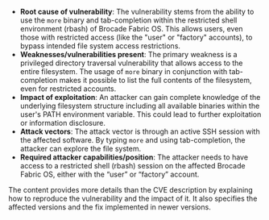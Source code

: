 - **Root cause of vulnerability**: The vulnerability stems from the ability to use the `more` binary and tab-completion within the restricted shell environment (rbash) of Brocade Fabric OS. This allows users, even those with restricted access (like the "user" or "factory" accounts), to bypass intended file system access restrictions.
- **Weaknesses/vulnerabilities present**: The primary weakness is a privileged directory traversal vulnerability that allows access to the entire filesystem. The usage of `more` binary in conjunction with tab-completion makes it possible to list the full contents of the filesystem, even for restricted accounts.
- **Impact of exploitation**: An attacker can gain complete knowledge of the underlying filesystem structure including all available binaries within the user's PATH environment variable. This could lead to further exploitation or information disclosure.
- **Attack vectors**: The attack vector is through an active SSH session with the affected software. By typing `more` and using tab-completion, the attacker can explore the file system.
- **Required attacker capabilities/position**: The attacker needs to have access to a restricted shell (rbash) session on the affected Brocade Fabric OS, either with the “user” or “factory” account.

The content provides more details than the CVE description by explaining how to reproduce the vulnerability and the impact of it. It also specifies the affected versions and the fix implemented in newer versions.